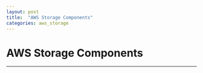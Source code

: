 ```yaml
---
layout: post
title:  "AWS Storage Components"
categories: aws_storage
---
```


# AWS Storage Components

---